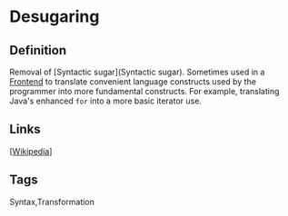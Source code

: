 # Desugaring

## Definition
Removal of [Syntactic sugar](Syntactic sugar). Sometimes used in a [Frontend](Frontend) to translate convenient language constructs used by the programmer into more fundamental constructs. For example, translating Java's enhanced ```for``` into a more basic iterator use.

## Links


[[Wikipedia](http://en.wikipedia.org/wiki/Syntactic_sugar)]

## Tags
Syntax,Transformation


